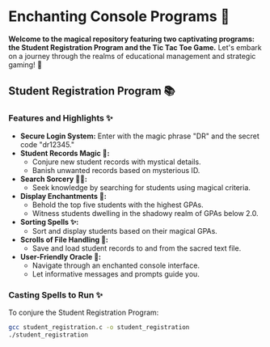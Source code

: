 # Enchanting Console Programs 🌟

**Welcome to the magical repository featuring two captivating programs: the Student Registration Program and the Tic Tac Toe Game.** Let's embark on a journey through the realms of educational management and strategic gaming! 🚀

## Student Registration Program 📚

### Features and Highlights ✨
- **Secure Login System:** Enter with the magic phrase "DR" and the secret code "dr12345."
- **Student Records Magic 🎩:**
  - Conjure new student records with mystical details.
  - Banish unwanted records based on mysterious ID.
- **Search Sorcery 🧙‍♂️:**
  - Seek knowledge by searching for students using magical criteria.
- **Display Enchantments 🌟:**
  - Behold the top five students with the highest GPAs.
  - Witness students dwelling in the shadowy realm of GPAs below 2.0.
- **Sorting Spells ✨:**
  - Sort and display students based on their magical GPAs.
- **Scrolls of File Handling 📜:**
  - Save and load student records to and from the sacred text file.
- **User-Friendly Oracle 🔮:**
  - Navigate through an enchanted console interface.
  - Let informative messages and prompts guide you.

### Casting Spells to Run ✨
To conjure the Student Registration Program:

```bash
gcc student_registration.c -o student_registration
./student_registration
